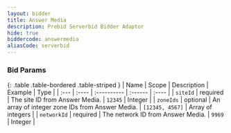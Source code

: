 ```yaml
---
layout: bidder
title: Answer Media
description: Prebid Serverbid Bidder Adaptor
hide: true
biddercode: answermedia
aliasCode: serverbid
---
```



### Bid Params

{: .table .table-bordered .table-striped }
| Name              | Scope    | Description                                                                                                          | Example                                       | Type |
| :---              | :----    | :----------                                                                                                          | :------                                       | :---- |
| `siteId`      | required | The site ID from Answer Media.                                                               | `12345`                                       |  Integer |
| `zoneIds`      | optional | An array of integer zone IDs from Answer Media.                                                                | `[12345, 4567]`                                       |  Array of integers |
| `networkId`       | required | The network ID from Answer Media. | `9969`                                       | Integer |
